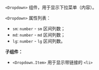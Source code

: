 `<Dropdown>` 组件，用于显示下拉菜单（内容）。

`<Dropdown>` 属性列表：

- `sm`: `number` - `sm` 区间列数；
- `md`: `number` - `md` 区间列数；
- `lg`: `number` - `lg` 区间列数。

**子组件：**

- `<Dropdown.Item>` 用于显示带链接的 `<li>`

